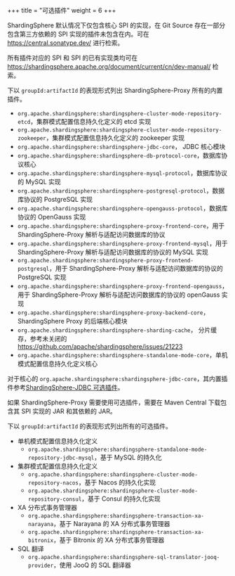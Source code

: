 +++
title = "可选插件"
weight = 6
+++

ShardingSphere 默认情况下仅包含核心 SPI 的实现，在 Git Source 存在一部分包含第三方依赖的 SPI
实现的插件未包含在内。可在 https://central.sonatype.dev/ 进行检索。

所有插件对应的 SPI 和 SPI 的已有实现类均可在 https://shardingsphere.apache.org/document/current/cn/dev-manual/ 检索。

下以 `groupId:artifactId` 的表现形式列出 ShardingSphere-Proxy 所有的内置插件。

- `org.apache.shardingsphere:shardingsphere-cluster-mode-repository-etcd`，集群模式配置信息持久化定义的 etcd 实现
- `org.apache.shardingsphere:shardingsphere-cluster-mode-repository-zookeeper`，集群模式配置信息持久化定义的 zookeeper 实现
- `org.apache.shardingsphere:shardingsphere-jdbc-core`， JDBC 核心模块
- `org.apache.shardingsphere:shardingsphere-db-protocol-core`，数据库协议核心
- `org.apache.shardingsphere:shardingsphere-mysql-protocol`，数据库协议的 MySQL 实现
- `org.apache.shardingsphere:shardingsphere-postgresql-protocol`，数据库协议的 PostgreSQL 实现
- `org.apache.shardingsphere:shardingsphere-opengauss-protocol`，数据库协议的 OpenGauss 实现
- `org.apache.shardingsphere:shardingsphere-proxy-frontend-core`，用于 ShardingSphere-Proxy 解析与适配访问数据库的协议
- `org.apache.shardingsphere:shardingsphere-proxy-frontend-mysql`，用于 ShardingSphere-Proxy 解析与适配访问数据库的协议的 MySQL 实现
- `org.apache.shardingsphere:shardingsphere-proxy-frontend-postgresql`，用于 ShardingSphere-Proxy 解析与适配访问数据库的协议的 PostgreSQL 实现
- `org.apache.shardingsphere:shardingsphere-proxy-frontend-opengauss`，用于 ShardingSphere-Proxy 解析与适配访问数据库的协议的 openGauss 实现
- `org.apache.shardingsphere:shardingsphere-proxy-backend-core`， ShardingSphere Proxy 的后端核心模块
- `org.apache.shardingsphere:shardingsphere-sharding-cache`， 分片缓存，参考未关闭的 https://github.com/apache/shardingsphere/issues/21223
- `org.apache.shardingsphere:shardingsphere-standalone-mode-core`，单机模式配置信息持久化定义核心

对于核心的 `org.apache.shardingsphere:shardingsphere-jdbc-core`，其内置插件参考[ShardingSphere-JDBC 可选插件](/cn/user-manual/shardingsphere-jdbc/optional-plugins/)。

如果 ShardingSphere-Proxy 需要使用可选插件，需要在 Maven Central 下载包含其 SPI 实现的 JAR 和其依赖的 JAR。

下以 `groupId:artifactId` 的表现形式列出所有的可选插件。

- 单机模式配置信息持久化定义
  - `org.apache.shardingsphere:shardingsphere-standalone-mode-repository-jdbc-mysql`，基于 MySQL 的持久化
- 集群模式配置信息持久化定义
  - `org.apache.shardingsphere:shardingsphere-cluster-mode-repository-nacos`，基于 Nacos 的持久化实现
  - `org.apache.shardingsphere:shardingsphere-cluster-mode-repository-consul`，基于 Consul 的持久化实现
- XA 分布式事务管理器
  - `org.apache.shardingsphere:shardingsphere-transaction-xa-narayana`，基于 Narayana 的 XA 分布式事务管理器
  - `org.apache.shardingsphere:shardingsphere-transaction-xa-bitronix`，基于 Bitronix 的 XA 分布式事务管理器
- SQL 翻译
  - `org.apache.shardingsphere:shardingsphere-sql-translator-jooq-provider`，使用 JooQ 的 SQL 翻译器
